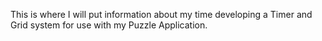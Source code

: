 This is where I will put information about my time developing a Timer and Grid system for use with my Puzzle Application.